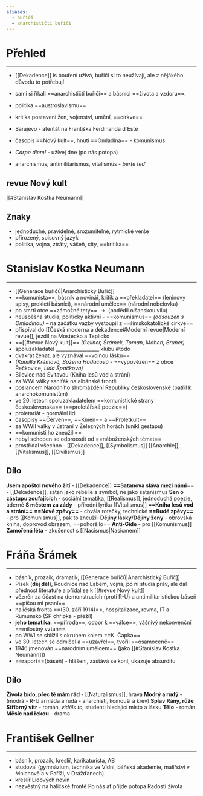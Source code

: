 ```yaml
---
aliases:
  - buřiči
  - anarchističtí buřiči
---
```

# Přehled
---
- [[Dekadence]] is bouření užívá, buřiči si to neužívají, ale z nějákého důvodu to potřebují
- sami si říkali ==anarchističtí buřiči== a básníci ==života a vzdoru==.

- politika ==austroslavismu==
- kritika postavení žen, vojenství, umění, ==církve==
- Sarajevo - atentát na Františka Ferdinanda d´Este
- časopis ==Nový kult==, hnutí ==Omladina== - komunismus
- _Carpe diem!_ - užívej dne (po nás potopa)
- anarchismus, antimilitarismus, vitalismus - _berte teď_

## revue Nový kult
[[#Stanislav Kostka Neumann]]

## Znaky
- jednoduché, pravidelné, srozumitelné, rytmické verše
- přirozený, spisovný jazyk
- politika, vojna, ztráty, vášeň, city, ==kritika==


# Stanislav Kostka Neumann
---
- [[Generace buřičů|Anarchistický Buřič]]
- ==komunista==, básník a novinář, kritik a ==překladatel== (leninovy spisy, prokletí básníci), ==národní umělec== (národní nobelovka)
- po smrti otce ==zámožné tety==  ${\ \longrightarrow\ }$ (podědil olšanskou vilu)
- neúspěšná studia, politicky aktivní - ==komunismus== _(odsouzen s Omladinou)_ – na začátku vazby vystoupil z ==římskokatolické církve==
- přispíval do [[Česká moderna a dekadence#Moderní revue|Moderní revue]], jezdil na Mostecko a Teplicko
- ==[[#revue Nový kult]]== _(Gellner, Šrámek, Toman, Mahen, Bruner)_
- spoluzakladatel __________________ klubu #todo
- dvakrát ženat, ale vyznával ==volnou lásku==
- _(Kamilla Krémová, Božena Hodačová_ - ==vypovězen== z obce Řečkovice, _Lída Špačková)_
- Bílovice nad Svitavou (Kniha lesů vod a strání)
- za WWI války saniťák na albánské frontě
- poslancem Národního shromáždění Republiky československé (patřil k anarchokomunistům)
- ve 20. letech spoluzakladatelem ==komunistické strany československa== (==proletářská poezie==)
- proletariát - normální lidi
- časopisy ==Červen==, ==Kmen== a ==Proletkult==
- za WWII války v ústraní v Železných horách (unikl gestapu)
- ==komunisti ho zneužili==
- nebyl schopen se odproostit od ==náboženských témat==
- prostřídal všechno - [[Dekadence]], [[Symbolismus]] [[Anarchie]], [[Vitalismus]], [[Civilismus]]
## Dílo
**Jsem apoštol nového žití** - [[Dekadence]]
**==Satanova sláva mezi námi==** - [[Dekadence]], satan jako rebélie a symbol, ne jako satanismus
**Sen o zástupu zoufajících** - sociální tematika, [[Realismus]], jednoduchá poezie, úderné
**S městem za zády** - přírodní lyrika [[Vitalismus]]
**==Kniha lesů vod a strání==**
**==Nové zpěvy==** - chvála rotačky, technické
**==Rudé zpěvy==** - pro [[Komunismus]], pak to zneužili
**Dějiny lásky**/**Dějiny ženy** - obrovská kniha, doprovod obrazem, ==pohoršilo==
**Anti-Gide** - pro [[Komunismus]]
**Zamořená léta** - zkušenost s [[Nacismus|Nasicmem]]

# Fráňa Šrámek
---
- básník, prozaik, dramatik, [[Generace buřičů|Anarchistický Buřič]]
- Písek (**děj děl**), Roudnice nad Labem, vojna, po ní studia práv, ale dal přednost literatuře a přidal se k [[#revue Nový kult]]
- vězněn za účast na demonstracích (proti R-U) a antimilitaristickou báseň ==píšou mi psaní== 
- haličská fronta ==(30. září 1914)==, hospitalizace, revma, IT a Rumunsko (ŠP chřipka - přežil)
- **jeho tematika:** ==příroda==, odpor k ==válce==, vášnivý nekonvenční ==milostný vztah==
- po WWI se sblížil s okruhem kolem ==K. Čapka==
- ve 30. letech se odmlčel a ==uzavřel==, tvořil ==osamoceně==
- 1946 jmenován ==národním umělcem== (jako [[#Stanislav Kostka Neumann]])
- ==raport==(báseň) - hlášení, zastává se koní, ukazuje absurditu
## Dílo
**Života bído, přec tě mám rád** - [[Naturalismus]], hravá
**Modrý a rudý** - (modrá - R-U armáda a rudá - anarchisti, komouši a krev)
**Splav**
**Rány, růže**
**Stříbrný vítr** - román, _viděls to_, studenti hledající místo a lásku
**Tělo** - román
**Měsíc nad řekou** - drama

# František Gellner
---
- básník, prozaik, kreslíř, karikaturista, AB
- studoval (gymnázium, technika ve Vídni, báňská akademie, malířství v Mnichově a v Paříži, v Drážďanech)
- kreslíř Lidových novin
- nezvěstný na haličské frontě
Po nás ať přijde potopa
Radosti života